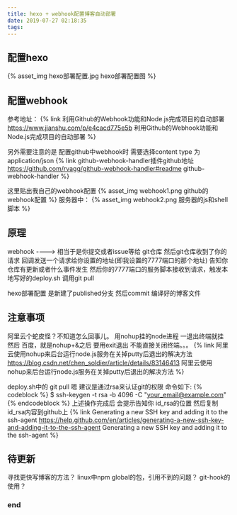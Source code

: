 ```yaml
---
title: hexo + webhook配置博客自动部署
date: 2019-07-27 02:18:35
tags:
---
```

## 配置hexo
{% asset_img hexo部署配置.jpg hexo部署配置图 %}


## 配置webhook
参考地址： {% link 利用Github的Webhook功能和Node.js完成项目的自动部署 https://www.jianshu.com/p/e4cacd775e5b 利用Github的Webhook功能和Node.js完成项目的自动部署 %}

另外需要注意的是 配置github中webhook时 需要选择content type 为application/json
{% link github-webhook-handler插件github地址 https://github.com/rvagg/github-webhook-handler#readme github-webhook-handler %}

这里贴出我自己的webhook配置
{% asset_img webhook1.png github的webhook配置 %}
服务器中：
{% asset_img webhook2.png 服务器的js和shell脚本 %}

## 原理
webhook ----> 相当于是你提交或者issue等给 git仓库  然后git仓库收到了你的请求  回调发送一个请求给你设置的地址(即我设置的7777端口的那个地址)
告知你 仓库有更新或者什么事件发生  然后你的7777端口的服务脚本接收到请求，触发本地写好的deploy.sh 调用git pull

hexo部署配置 是新建了published分支  然后commit 编译好的博客文件

## 注意事项
阿里云个蛇皮怪？不知道怎么回事儿。
用nohup挂的node进程 一退出终端就挂
然后 百度，就是nohup+&之后 要用exit退出 不能直接关闭终端。。。
{% link 阿里云使用nohup来后台运行node.js服务在关掉putty后退出的解决方法 https://blog.csdn.net/chen_soldier/article/details/83146413 阿里云使用nohup来后台运行node.js服务在关掉putty后退出的解决方法 %}

deploy.sh中的 git pull  嗯 建议是通过rsa来认证git的权限
命令如下:
{% codeblock %}
$ ssh-keygen -t rsa -b 4096 -C "your_email@example.com"
{% endcodeblock %}
上述操作完成后 会提示告知你 id_rsa的位置 然后复制id_rsa内容到github上
{% link Generating a new SSH key and adding it to the ssh-agent https://help.github.com/en/articles/generating-a-new-ssh-key-and-adding-it-to-the-ssh-agent  Generating a new SSH key and adding it to the ssh-agent %}

## 待更新
寻找更快写博客的方法？
linux中npm global的包，引用不到的问题？
git-hook的使用？

### end